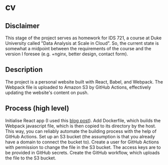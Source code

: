 # cv
## Disclaimer
This stage of the project serves as homework for IDS 721, a course at Duke University called "Data Analysis at Scale in Cloud". So, the current state is somewhat a midpoint between the requirements of the course and the version I foresee (e.g. +nginx, better design, contact form).

## Description
The project is a personal website built with React, Babel, and Webpack. The Webpack file is uploaded to Amazon S3 by GitHub Actions, effectively updating the website's content on push.

## Process (high level)
Initialise React app (I used this [blog post](https://www.robinwieruch.de/javascript-project-setup-tutorial/)).
Add Dockerfile, which builds the Webpack javascript file, which is then copied to its directory by the host. This way, you can reliably automate the building process with the help of GitHub Actions.
Set up an S3 bucket (the assumption is that you already have a domain to connect the bucket to).
Create a user for GitHub Actions with permission to change the file in the S3 bucket. The access keys are to be provided in GitHub secrets.
Create the GitHub workflow, which uploads the file to the S3 bucket.

